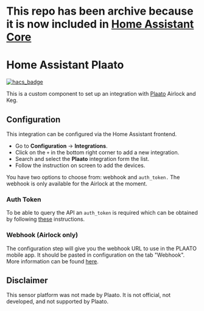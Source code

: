 # This repo has been archive because it is now included in [Home Assistant Core](https://github.com/home-assistant/core/)


# Home Assistant Plaato
[![hacs_badge](https://img.shields.io/badge/HACS-Custom-orange.svg?style=for-the-badge)](https://github.com/custom-components/hacs)

This is a custom component to set up an integration with [Plaato](https://www.plaato.io/) Airlock and Keg.

## Configuration

This integration can be configured via the Home Assistant frontend.

- Go to **Configuration** -> **Integrations**.
- Click on the `+` in the bottom right corner to add a new integration.
- Search and select the **Plaato** integration form the list.
- Follow the instruction on screen to add the devices. 

You have two options to choose from: webhook and `auth_token.` The webhook is only available for the Airlock at the moment.

### Auth Token

To be able to query the API an `auth_token` is required which can be obtained by following [these](https://plaato.zendesk.com/hc/en-us/articles/360003234717-Auth-token) instructions.

### Webhook (Airlock only)

The configuration step will give you the webhook URL to use in the PLAATO mobile app. It should be pasted in configuration on the tab "Webhook". 
More information can be found [here](https://plaato.io/apps/help-center#!hc-general).

## Disclaimer

This sensor platform was not made by Plaato. It is not official, not developed, and not supported by Plaato.
